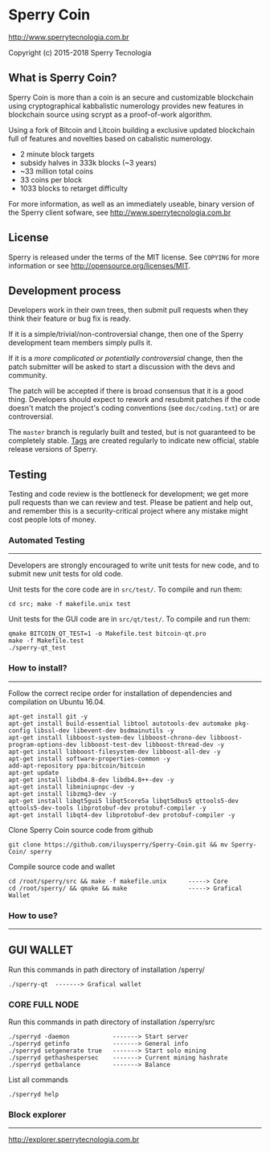 Sperry Coin
================================

http://www.sperrytecnologia.com.br

Copyright (c) 2015-2018 Sperry Tecnologia 

What is Sperry Coin?
----------------

Sperry Coin is more than a coin is an secure and customizable blockchain using cryptographical kabbalistic numerology provides new features in blockchain source using scrypt as a proof-of-work algorithm.

Using a fork of Bitcoin and Litcoin building a exclusive updated blockchain full of features and novelties based on cabalistic numerology.

 - 2 minute block targets
 - subsidy halves in 333k blocks (~3 years)
 - ~33 million total coins
 - 33 coins per block
 - 1033 blocks to retarget difficulty

For more information, as well as an immediately useable, binary version of
the Sperry client sofware, see http://www.sperrytecnologia.com.br

License
-------

Sperry is released under the terms of the MIT license. See `COPYING` for more
information or see http://opensource.org/licenses/MIT.

Development process
-------------------

Developers work in their own trees, then submit pull requests when they think
their feature or bug fix is ready.

If it is a simple/trivial/non-controversial change, then one of the Sperry
development team members simply pulls it.

If it is a *more complicated or potentially controversial* change, then the patch
submitter will be asked to start a discussion with the devs and community.

The patch will be accepted if there is broad consensus that it is a good thing.
Developers should expect to rework and resubmit patches if the code doesn't
match the project's coding conventions (see `doc/coding.txt`) or are
controversial.

The `master` branch is regularly built and tested, but is not guaranteed to be
completely stable. [Tags](https://github.com/sperry-project/sperry/tags) are created
regularly to indicate new official, stable release versions of Sperry.

Testing
-------

Testing and code review is the bottleneck for development; we get more pull
requests than we can review and test. Please be patient and help out, and
remember this is a security-critical project where any mistake might cost people
lots of money.

### Automated Testing
---------------------

Developers are strongly encouraged to write unit tests for new code, and to
submit new unit tests for old code.

Unit tests for the core code are in `src/test/`. To compile and run them:

    cd src; make -f makefile.unix test

Unit tests for the GUI code are in `src/qt/test/`. To compile and run them: 

    qmake BITCOIN_QT_TEST=1 -o Makefile.test bitcoin-qt.pro
    make -f Makefile.test
    ./sperry-qt_test
    
### How to install?
-------------------

Follow the correct recipe order for installation of dependencies and compilation on Ubuntu 16.04. 
    
    apt-get install git -y 
    apt-get install build-essential libtool autotools-dev automake pkg-config libssl-dev libevent-dev bsdmainutils -y
    apt-get install libboost-system-dev libboost-chrono-dev libboost-program-options-dev libboost-test-dev libboost-thread-dev -y
    apt-get install libboost-filesystem-dev libboost-all-dev -y
    apt-get install software-properties-common -y
    add-apt-repository ppa:bitcoin/bitcoin
    apt-get update
    apt-get install libdb4.8-dev libdb4.8++-dev -y
    apt-get install libminiupnpc-dev -y
    apt-get install libzmq3-dev -y
    apt-get install libqt5gui5 libqt5core5a libqt5dbus5 qttools5-dev qttools5-dev-tools libprotobuf-dev protobuf-compiler -y
    apt-get install libqt4-dev libprotobuf-dev protobuf-compiler -y
        
Clone Sperry Coin source code from github
    
    git clone https://github.com/iluysperry/Sperry-Coin.git && mv Sperry-Coin/ sperry
    
Compile source code and wallet  
    
    cd /root/sperry/src && make -f makefile.unix      -----> Core
    cd /root/sperry/ && qmake && make                 -----> Grafical Wallet

### How to use?
-------------------
## GUI WALLET
Run this commands in path directory of installation /sperry/ 
    
    ./sperry-qt  -------> Grafical wallet
    
### CORE FULL NODE
Run this commands in path directory of installation /sperry/src
    
    ./sperryd -daemon            -------> Start server  
    ./sperryd getinfo            -------> General info
    ./sperryd setgenerate true   -------> Start solo mining 
    ./sperryd gethashespersec    -------> Current mining hashrate 
    ./sperryd getbalance         -------> Balance
    
List all commands 
    
    ./sperryd help 
    
### Block explorer
-------------------  
http://explorer.sperrytecnologia.com.br
    
